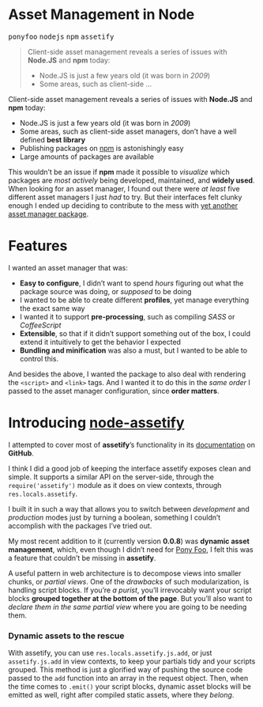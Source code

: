 <h1>Asset Management in Node</h1>

<p><kbd>ponyfoo</kbd> <kbd>nodejs</kbd> <kbd>npm</kbd> <kbd>assetify</kbd></p>

<blockquote><p>Client-side asset management reveals a series of issues with <strong>Node.JS</strong> and <strong>npm</strong> today:</p><ul> <li>Node.JS is just a few years old (it was born in <em>2009</em>)</li> <li>Some areas, such as client-side &#x2026;</li></ul></blockquote>

<div><p>Client-side asset management reveals a series of issues with <strong>Node.JS</strong> and <strong>npm</strong> today:</p></div>

<div></div>

<div><ul> <li>Node.JS is just a few years old (it was born in <em>2009</em>)</li> <li>Some areas, such as client-side asset managers, don&#x2019;t have a well defined <strong>best library</strong></li> <li>Publishing packages on <a href="https://npmjs.org/" target="_blank">npm</a> is astonishingly easy</li> <li>Large amounts of packages are available</li> </ul></div>

<div><p>This wouldn&#x2019;t be an issue if <strong>npm</strong> made it possible to <em>visualize</em> which packages are <em>most actively</em> being developed, maintained, and <strong>widely used</strong>. When looking for an asset manager, I found out there were <em>at least</em> five different asset managers I just <em>had</em> to try. But their interfaces felt clunky enough I ended up deciding to contribute to the mess with <a href="https://npmjs.org/package/assetify" target="_blank" aria-label="assetify on npm">yet another asset manager package</a>.</p> <h1 id="features">Features</h1> <p>I wanted an asset manager that was:</p> <ul> <li><strong>Easy to configure</strong>, I didn&#x2019;t want to spend <em>hours</em> figuring out what the package source was doing, or <em>supposed</em> to be doing</li> <li>I wanted to be able to create different <strong>profiles</strong>, yet manage everything the exact same way</li> <li>I wanted it to support <strong>pre-processing</strong>, such as compiling <em>SASS</em> or <em>CoffeeScript</em></li> <li><strong>Extensible</strong>, so that if it didn&#x2019;t support something out of the box, I could extend it intuitively to get the behavior I expected</li> <li><strong>Bundling and minification</strong> was also a must, but I wanted to be able to control this.</li> </ul> <p>And besides the above, I wanted the package to also deal with rendering the <code class="md-code md-code-inline">&lt;script&gt;</code> and <code class="md-code md-code-inline">&lt;link&gt;</code> tags. And I wanted it to do this in the <em>same order</em> I passed to the asset manager configuration, since <strong>order matters</strong>.</p> <h1 id="introducing-node-assetify-https-githubcom-bevacqua-node-assetify-node-assetify-on-github">Introducing <a href="https://github.com/bevacqua/node-assetify" target="_blank" aria-label="node-assetify on GitHub">node-assetify</a></h1> <p>I attempted to cover most of <strong>assetify</strong>&#x2019;s functionality in its <a href="https://github.com/bevacqua/node-assetify/blob/master/README.md" target="_blank" aria-label="node-assetify documentation">documentation</a> on <strong>GitHub</strong>.</p> <p>I think I did a good job of keeping the interface assetify exposes clean and simple. It supports a similar API on the server-side, through the <code class="md-code md-code-inline">require(&apos;assetify&apos;)</code> module as it does on view contexts, through <code class="md-code md-code-inline">res.locals.assetify</code>.</p> <p>I built it in such a way that allows you to switch between <em>development</em> and <em>production</em> modes just by turning a boolean, something I couldn&#x2019;t accomplish with the packages I&#x2019;ve tried out.</p> <p>My most recent addition to it (currently version <strong>0.0.8</strong>) was <strong>dynamic asset management</strong>, which, even though I didn&#x2019;t need for <a href="https://github.com/bevacqua/ponyfoo" target="_blank">Pony Foo</a>, I felt this was a feature that couldn&#x2019;t be missing in <strong>assetify</strong>.</p> <p>A useful pattern in web architecture is to decompose views into smaller chunks, or <em>partial views</em>. One of the <em>drawbacks</em> of such modularization, is handling script blocks. If you&#x2019;re <em>a purist</em>, you&#x2019;ll irrevocably want your script blocks <strong>grouped together at the bottom of the page</strong>. But you&#x2019;ll also want to <em>declare them in the same partial view</em> where you are going to be needing them.</p> <h3 id="dynamic-assets-to-the-rescue">Dynamic assets to the rescue</h3> <p>With assetify, you can use <code class="md-code md-code-inline">res.locals.assetify.js.add</code>, or just <code class="md-code md-code-inline">assetify.js.add</code> in view contexts, to keep your partials tidy and your scripts grouped. This method is just a glorified way of pushing the source code passed to the <code class="md-code md-code-inline">add</code> function into an array in the request object. Then, when the time comes to <code class="md-code md-code-inline">.emit()</code> your script blocks, dynamic asset blocks will be emitted as well, right after compiled static assets, where they <em>belong</em>.</p></div>
